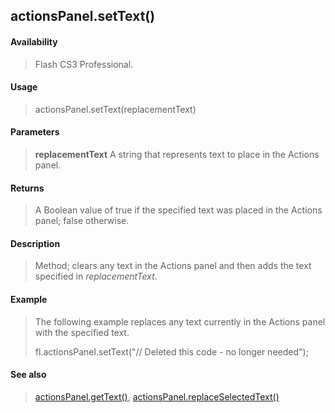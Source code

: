 ## actionsPanel.setText()

#### Availability

> Flash CS3 Professional.

#### Usage

> actionsPanel.setText(replacementText)

#### Parameters

> **replacementText** A string that represents text to place in the Actions panel.

#### Returns

> A Boolean value of true if the specified text was placed in the Actions panel; false otherwise.

#### Description

> Method; clears any text in the Actions panel and then adds the text specified in *replacementText*.

#### Example

> The following example replaces any text currently in the Actions panel with the specified text.
>
> fl.actionsPanel.setText("// Deleted this code - no longer needed");

#### See also

> [actionsPanel.getText()](#_bookmark36), [actionsPanel.replaceSelectedText()](#_bookmark38)
